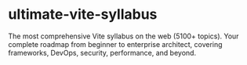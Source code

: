 # ultimate-vite-syllabus
The most comprehensive Vite syllabus on the web (5100+ topics). Your complete roadmap from beginner to enterprise architect, covering frameworks, DevOps, security, performance, and beyond.
